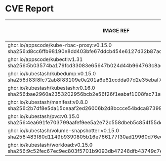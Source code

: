 # CVE Report
|                                                        IMAGE REF                                                        |      OS       | CRITICAL<BR>(OS, OTHER) | HIGH<BR>(OS, OTHER) | MEDIUM<BR>(OS, OTHER) | LOW<BR>(OS, OTHER) | UNKNOWN<BR>(OS, OTHER) |
|-------------------------------------------------------------------------------------------------------------------------|---------------|-------------------------|---------------------|-----------------------|--------------------|------------------------|
| ghcr.io/appscode/kube-rbac-proxy:v0.15.0<br>sha256:d8cc6ffb98190e8dd403bfe67ddcb454e6127d32b87acc237b3e5240f70a20fb     | debian 11.8   | 0, 2                    | 0, 7                | 0, 18                 | 0, 0               | 1, 0                   |
| ghcr.io/appscode/kubectl:v1.31<br>sha256:5b03574ba179fcd33083e65647b024d44b964763c8ade8ae910ea017eab9f9a0               |               | 0, 0                    | 0, 1                | 0, 3                  | 0, 0               | 0, 0                   |
| ghcr.io/kubestash/kubedump:v0.15.0<br>sha256:f83f8fc72ab8f83109e0e201a6e61ccdda07d2e35ebaf7edf2a755a44c531647           |               | 0, 1                    | 0, 1                | 0, 3                  | 0, 0               | 0, 0                   |
| ghcr.io/kubestash/kubestash:v0.16.0<br>sha256:bae2960a2353202956bcb2e56f26f1eabaf1008fac71af2167ab25489c0b9f1c          | alpine 3.21.2 | 0, 1                    | **2**, 1            | 2, 3                  | 0, 0               | 0, 0                   |
| ghcr.io/kubestash/manifest:v0.8.0<br>sha256:2b7df8e5da15ceaaf2ed26006b2d8bccce54bdca87399223b7bf8b6503973739            |               | 0, 1                    | 0, 1                | 0, 3                  | 0, 0               | 0, 0                   |
| ghcr.io/kubestash/pvc:v0.15.0<br>sha256:4ea691fe703799aafef9ee5a2e72c558dbeb5c854f55dd74248ce9a0ac609ccc                |               | 0, 1                    | 0, 1                | 0, 3                  | 0, 0               | 0, 0                   |
| ghcr.io/kubestash/volume-snapshotter:v0.15.0<br>sha256:483f80d1149b9390805b16e766177f30ad19960d76eca8d6bd32e22437309eca |               | 0, 0                    | 0, 0                | 0, 0                  | 0, 0               | 0, 0                   |
| ghcr.io/kubestash/workload:v0.15.0<br>sha256:9c52fec67ec9ec803f5701b9093db47248dfb43749c7e3a1b79bc2a0e59da29f           |               | 0, 1                    | 0, 1                | 0, 3                  | 0, 0               | 0, 0                   |
